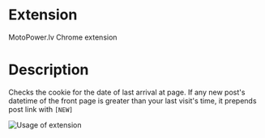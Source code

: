 # Extension
MotoPower.lv Chrome extension

# Description
Checks the cookie for the date of last arrival at page.
If any new post's datetime of the front page is greater than your last visit's time, it prepends post link with ```[NEW]```

![Usage of extension](https://i.imgur.com/R2S13YF.png)
